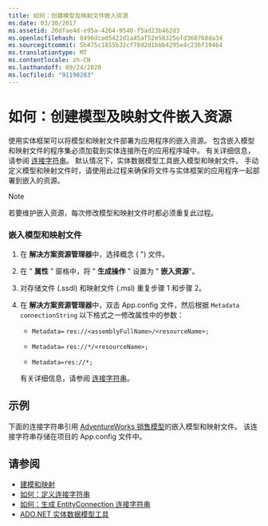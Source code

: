 ```yaml
---
title: 如何：创建模型及映射文件嵌入资源
ms.date: 03/30/2017
ms.assetid: 20dfae4d-e95a-4264-9540-f5ad23b462d3
ms.openlocfilehash: 8496dcad5422d1a45af52e58325efd360768da34
ms.sourcegitcommit: 5b475c1855b32cf78d2d1bbb4295e4c236f39464
ms.translationtype: MT
ms.contentlocale: zh-CN
ms.lasthandoff: 09/24/2020
ms.locfileid: "91198283"
---
```

# <a name="how-to-make-model-and-mapping-files-embedded-resources"></a>如何：创建模型及映射文件嵌入资源

使用实体框架可以将模型和映射文件部署为应用程序的嵌入资源。 包含嵌入模型和映射文件的程序集必须加载到实体连接所在的应用程序域中。 有关详细信息，请参阅 [连接字符串](connection-strings.md)。 默认情况下，实体数据模型工具嵌入模型和映射文件。 手动定义模型和映射文件时，请使用此过程来确保将文件与实体框架的应用程序一起部署到嵌入的资源。  
  
> [!NOTE]
> 若要维护嵌入资源，每次修改模型和映射文件时都必须重复此过程。  
  
### <a name="to-embed-model-and-mapping-files"></a>嵌入模型和映射文件  
  
1. 在 **解决方案资源管理器**中，选择概念 ( ") 文件。  
  
2. 在 " **属性** " 窗格中，将 " **生成操作** " 设置为 " **嵌入资源**"。  
  
3. 对存储文件 (.ssdl) 和映射文件 (.msl) 重复步骤 1 和步骤 2。  
  
4. 在 **解决方案资源管理器**中，双击 App.config 文件，然后根据 `Metadata` `connectionString` 以下格式之一修改属性中的参数：  
  
    - `Metadata=` `res://<assemblyFullName>/<resourceName>;`  
  
    - `Metadata=` `res://*/<resourceName>;`  
  
    - `Metadata=res://*;`  
  
     有关详细信息，请参阅 [连接字符串](connection-strings.md)。  
  
## <a name="example"></a>示例  

 下面的连接字符串引用 [AdventureWorks 销售模型](https://github.com/Microsoft/sql-server-samples/releases/tag/adventureworks)的嵌入模型和映射文件。 该连接字符串存储在项目的 App.config 文件中。  

## <a name="see-also"></a>请参阅

- [建模和映射](modeling-and-mapping.md)
- [如何：定义连接字符串](how-to-define-the-connection-string.md)
- [如何：生成 EntityConnection 连接字符串](how-to-build-an-entityconnection-connection-string.md)
- [ADO.NET 实体数据模型工具](/previous-versions/dotnet/netframework-4.0/bb399249(v=vs.100))
